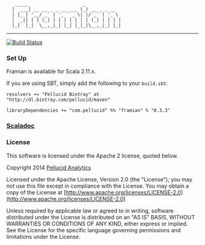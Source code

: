 
```
   _____                    _
  |  ___| __ __ _ _ __ ___ (_) __ _ _ __
  | |_ | '__/ _` | '_ ` _ \| |/ _` | '_ \
  |  _|| | | (_| | | | | | | | (_| | | | |
  |_|  |_|  \__,_|_| |_| |_|_|\__,_|_| |_|
```

---

[![Build Status](https://travis-ci.org/pellucidanalytics/framian.svg?branch=master)](https://travis-ci.org/pellucidanalytics/framian)

### Set Up

Framian is available for Scala 2.11.x.

If you are using SBT, simply add the following to your `build.sbt`:

    resolvers += "Pellucid Bintray" at "http://dl.bintray.com/pellucid/maven"
    
    libraryDependencies += "com.pellucid" %% "framian" % "0.3.3"
    
### [Scaladoc](https://pellucidanalytics.github.io/framian/api/current/index.html#framian.package)

### License

This software is licensed under the Apache 2 license, quoted below.

Copyright 2014 [Pellucid Analytics](http://www.pellucid.com/)

Licensed under the Apache License, Version 2.0 (the "License"); you may not use this file except in compliance with the License. You may obtain a copy of the License at [http://www.apache.org/licenses/LICENSE-2.0](http://www.apache.org/licenses/LICENSE-2.0)

Unless required by applicable law or agreed to in writing, software distributed under the License is distributed on an "AS IS" BASIS, WITHOUT WARRANTIES OR CONDITIONS OF ANY KIND, either express or implied. See the License for the specific language governing permissions and limitations under the License.
